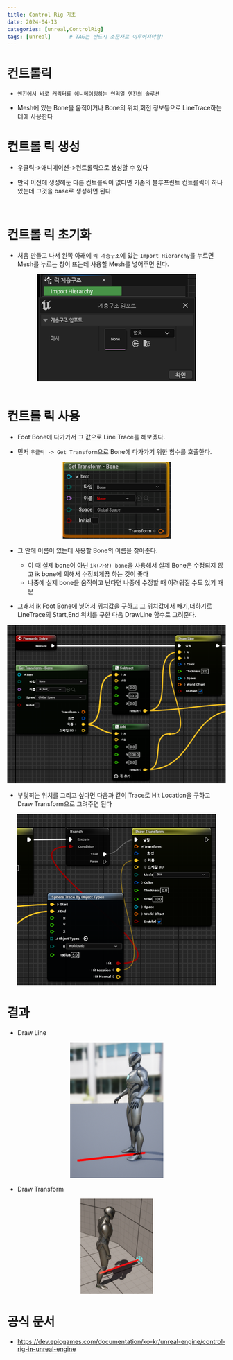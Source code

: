 ```yaml
---
title: Control Rig 기초
date: 2024-04-13
categories: [unreal,ControlRig]
tags: [unreal]		# TAG는 반드시 소문자로 이루어져야함!
---
```


# 컨트롤릭 

* `엔진에서 바로 캐릭터를 애니메이팅하는 언리얼 엔진의 솔루션`

* Mesh에 있는 Bone을 움직이거나 Bone의 위치,회전 정보등으로 LineTrace하는 데에 사용한다

# 컨트롤 릭 생성

* 우클릭->애니메이션->컨트롤릭으로 생성할 수 있다

* 만약 이전에 생성해둔 다른 컨트롤릭이 없다면 기존의 블루프린트 컨트롤릭이 하나 있는데 그것을 base로 생성하면 된다

<br>

# 컨트롤 릭 초기화

* 처음 만들고 나서 왼쪽 아래에 `릭 계층구조`에 있는 `Import Hierarchy`를 누르면 Mesh를 누르는 창이 뜨는데 사용할 Mesh를 넣어주면 된다.

<center><img src="./../.../../../../assets/img/Unreal/Animation/ContorlRigBasic/Rig_Hierarchy.png"></center>

<br>

# 컨트롤 릭 사용

* Foot Bone에 다가가서 그 값으로 Line Trace를 해보겠다.

* 먼저 `우클릭 -> Get Transform`으로 Bone에 다가가기 위한 함수를 호출한다.

<center><img src="./../.../../../../assets/img/Unreal/Animation/ContorlRigBasic/GetTransform.png"></center>


* 그 안에 이름이 있는데 사용할 Bone의 이름을 찾아준다.

  * 이 때 실제 bone이 아닌 `ik(가상) bone`을 사용해서 실제 Bone은 수정되지 않고 ik bone에 의해서 수정되게끔 하는 것이 좋다
  * 나중에 실제 bone을 움직이고 난다면 나중에 수정할 때 어려워질 수도 있기 때문

* 그래서 ik Foot Bone에 넣어서 위치값을 구하고 그 위치값에서 빼기,더하기로 LineTrace의 Start,End 위치를 구한 다음 DrawLine 함수로 그려준다.

<center><img src="./../.../../../../assets/img/Unreal/Animation/ContorlRigBasic/DrawLine.png"></center>


* 부딪히는 위치를 그리고 싶다면 다음과 같이 Trace로 Hit Location을 구하고 Draw Transform으로 그려주면 된다

<center><img src="./../.../../../../assets/img/Unreal/Animation/ContorlRigBasic/DrawTransform.png"></center>


# 결과

* Draw Line

<center><img src="./../.../../../../assets/img/Unreal/Animation/ContorlRigBasic/DrawLine2.png"></center>

* Draw Transform

<center><img src="./../.../../../../assets/img/Unreal/Animation/ContorlRigBasic/DrawTransform2.png"></center>


# 공식 문서

* <https://dev.epicgames.com/documentation/ko-kr/unreal-engine/control-rig-in-unreal-engine>